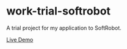 # work-trial-softrobot

A trial project for my application to SoftRobot.

[Live Demo](https://glinkis.github.io/work-trial-softrobot/)
